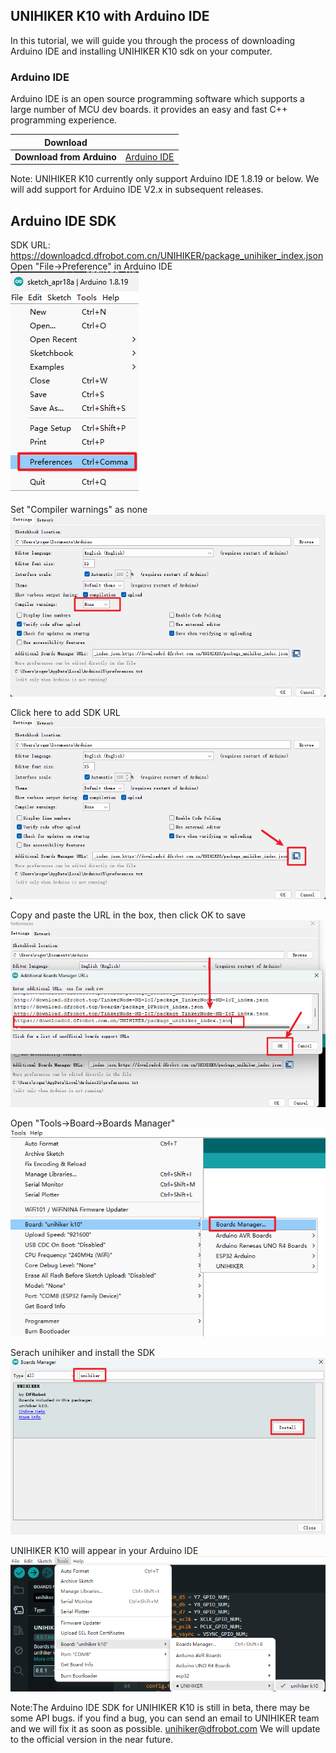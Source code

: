 ## **UNIHIKER K10 with Arduino IDE**
In this tutorial, we will guide you through the process of downloading Arduino IDE and installing UNIHIKER K10 sdk on your computer.

### **Arduino IDE**
Arduino IDE is an open source programming software which supports a large number of MCU dev boards. it provides an easy and fast C++ programming experience.

| **Download** |  |
| --- | --- |
| **Download from Arduino** | [Arduino IDE](https://www.arduino.cc/en/software/) |

Note: UNIHIKER K10 currently only support Arduino IDE 1.8.19 or below. We will add support for Arduino IDE V2.x in subsequent releases.

## **Arduino IDE SDK**

SDK URL:
https://downloadcd.dfrobot.com.cn/UNIHIKER/package_unihiker_index.json<br/>
Open "File->Preference" in Arduino IDE<br/>
![image.png](img/gettingstarted_arduinoide/IDESDK1.png) 

Set "Compiler warnings" as none<br/>
![image.png](img/gettingstarted_arduinoide/IDESDK2.png) 

Click here to add SDK URL<br/>
![image.png](img/gettingstarted_arduinoide/IDESDK3.png) 

Copy and paste the URL in the box, then click OK to save<br/>
![image.png](img/gettingstarted_arduinoide/IDESDK4.png) 

Open "Tools->Board->Boards Manager"<br/>
![image.png](img/gettingstarted_arduinoide/IDESDK5.png)

Serach unihiker and install the SDK<br/>
![image.png](img/gettingstarted_arduinoide/IDESDK6.png)

UNIHIKER K10 will appear in your Arduino IDE<br/>
![image.png](img/gettingstarted_arduinoide/IDESDK7.png)

Note:The Arduino IDE SDK for UNIHIKER K10 is still in beta, there may be some API bugs. if you find a bug, you can send an email to UNIHIKER team and we will fix it as soon as possible.
unihiker@dfrobot.com
We will update to the official version in the near future.